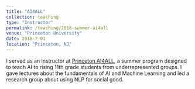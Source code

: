 ```yaml
---
title: "AI4ALL"
collection: teaching
type: "Instructor"
permalink: /teaching/2018-summer-ai4all
venue: "Princeton University"
date: 2018-7-01
location: "Princeton, NJ"
---
```


I served as an instructor at [Princeton AI4ALL](http://ai4all.princeton.edu/), a summer program designed to teach AI to rising 11th grade students from underrepresented groups. I gave lectures about the fundamentals of AI and Machine Learning and led a research group about using NLP for social good.
